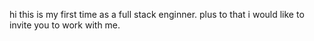 hi this is my first time as a full stack enginner.
plus to that i would like to invite you to work with me. 
